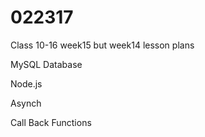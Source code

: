 # 022317

Class 10-16 week15 but week14 lesson plans

MySQL Database

Node.js

Asynch

Call Back Functions
